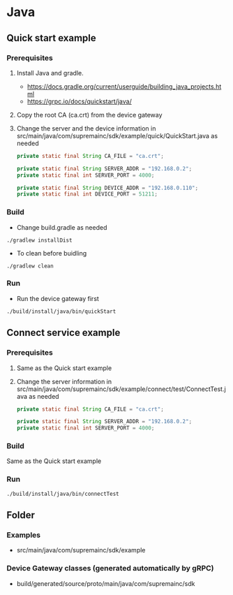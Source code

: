 # Java 

## Quick start example

### Prerequisites

1. Install Java and gradle. 
   
     * https://docs.gradle.org/current/userguide/building_java_projects.html
     * https://grpc.io/docs/quickstart/java/


2. Copy the root CA (ca.crt) from the device gateway
3. Change the server and the device information in src/main/java/com/supremainc/sdk/example/quick/QuickStart.java as needed
   
    ```java
    private static final String CA_FILE = "ca.crt";

    private static final String SERVER_ADDR = "192.168.0.2";
    private static final int SERVER_PORT = 4000;

    private static final String DEVICE_ADDR = "192.168.0.110";
    private static final int DEVICE_PORT = 51211;
    ```

### Build

* Change build.gradle as needed

```
./gradlew installDist
```

* To clean before buidling

```
./gradlew clean
```

### Run

* Run the device gateway first

```
./build/install/java/bin/quickStart
```

## Connect service example

### Prerequisites

1. Same as the Quick start example
2. Change the server information in src/main/java/com/supremainc/sdk/example/connect/test/ConnectTest.java as needed
   
    ```java
    private static final String CA_FILE = "ca.crt";

    private static final String SERVER_ADDR = "192.168.0.2";
    private static final int SERVER_PORT = 4000;
    ```

### Build

Same as the Quick start example

### Run

```
./build/install/java/bin/connectTest
```

## Folder

### Examples

* src/main/java/com/supremainc/sdk/example

### Device Gateway classes (generated automatically by gRPC)

* build/generated/source/proto/main/java/com/supremainc/sdk



